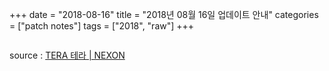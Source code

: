 +++
date = "2018-08-16"
title = "2018년 08월 16일 업데이트 안내"
categories = ["patch notes"]
tags = ["2018", "raw"]
+++

```

```

source : [TERA 테라 | NEXON](http://tera.nexon.com/news/update/view.aspx?n4articlesn=)
